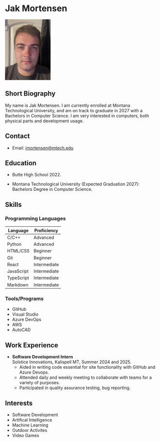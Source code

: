 # Jak Mortensen

<!--My image was too big, so I used this formatting to scale it down when rendered. -->
<img src="JMortensenPic.jpg" alt="Profile Photo" width="150">

## Short Biography

My name is Jak Mortensen. I am currently enrolled at Montana Technological University, and am on track to graduate in 2027 with a Bachelors in Computer Science. I am very interested in computers, both physical parts and development usage.

## Contact

- Email: jmortensen@mtech.edu

## Education

- Butte High School 2022.

- Montana Technological University (Expected Graduation 2027): Bachelors Degree in Computer Science.

## Skills

### Programming Languages

| Language           | Proficiency      |
|--------------------|------------------|
| C/C++              | Advanced         |
| Python             | Advanced         |
| HTML/CSS           | Beginner         |
| Git                | Beginner         |
| React              | Intermediate     |
| JavaScript         | Intermediate     |
| TypeScript         | Intermediate     |
| Markdown           | Intermediate     |

### Tools/Programs

- GitHub 
- Visual Studio
- Azure DevOps
- AWS
- AutoCAD

## Work Experience

- **Software Development Intern**   
    Solstice Innovations, Kalispell MT, Summer 2024 and 2025.
    - Aided in writing code essential for site functionality with GitHub and Azure Devops.
    - Attended daily and weekly meeting to collaborate with teams for a variety of purposes.
    - Participated in quality assurance testing, bug reporting.


## Interests

- Software Development
- Artifical Intelligence
- Machine Learning
- Outdoor Activites
- Video Games


